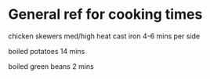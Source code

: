 # General ref for cooking times

chicken skewers
med/high heat cast iron
4-6 mins per side

boiled potatoes
14 mins

boiled green beans
2 mins

